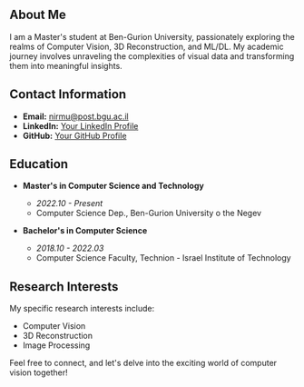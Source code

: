 ## About Me

I am a Master's student at Ben-Gurion University, passionately exploring the realms of Computer Vision, 3D Reconstruction, and ML/DL. My academic journey involves unraveling the complexities of visual data and transforming them into meaningful insights.

## Contact Information

- **Email:** [nirmu@post.bgu.ac.il](mailto:nirmu@post.bgu.ac.il)
- **LinkedIn:** [Your LinkedIn Profile](https://www.linkedin.com/in/nir-mualem-a40b361a3/)
- **GitHub:** [Your GitHub Profile](https://github.com/nir6760)


## Education

- **Master's in Computer Science and Technology**
  - *2022.10 - Present*
  - Computer Science Dep., Ben-Gurion University o the Negev

- **Bachelor's in Computer Science**
  - *2018.10 - 2022.03*
  - Computer Science Faculty, Technion - Israel Institute of Technology

## Research Interests

My specific research interests include:

- Computer Vision
- 3D Reconstruction
- Image Processing

Feel free to connect, and let's delve into the exciting world of computer vision together!
